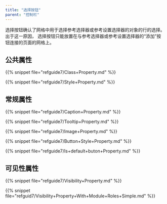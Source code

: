 ```yaml
---
title: "选择按钮"
parent: "控制栏"
---
```


选择按钮确认了网格中用于选择参考选择器或参考设置选择器的对象的行的选择。 出于这一原因， 选择按钮只能放置在与参考选择器或参考设置选择器的“添加”按钮连接的页面的网格上。

## 公共属性

{{% snippet file="refguide7/Class+Property.md" %}}

{{% snippet file="refguide7/Style+Property.md" %}}

## 常规属性

{{% snippet file="refguide7/Caption+Property.md" %}}

{{% snippet file="refguide7/Tooltip+Property.md" %}}

{{% snippet file="refguide7/Image+Property.md" %}}

{{% snippet file="refguide7/Button+Style+Property.md" %}}

{{% snippet file="refguide7/Is+default+buton+Property.md" %}}

## 可见性属性

{{% snippet file="refguide7/Visibility+Property.md" %}}

{{% snippet file="refguid7/Visibility+Property+With+Module+Roles+Simple.md" %}}
